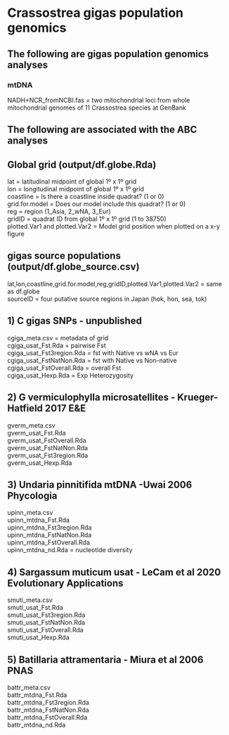 # Crassostrea gigas population genomics

## The following are gigas population genomics analyses

### mtDNA 
NADH+NCR_fromNCBI.fas = two mitochondrial loci from whole mitochondrial genomes of 11 Crassostrea species at GenBank  


## The following are associated with the ABC analyses  
## Global grid (output/df.globe.Rda)  
lat = latitudinal midpoint of global 1º x 1º grid  
lon = longitudinal midpoint of global 1º x 1º grid  
coastline = Is there a coastline inside quadrat? (1 or 0)  
grid.for.model = Does our model include this quadrat? (1 or 0)  
reg = region (1_Asia, 2_wNA, 3_Eur)  
gridID = quadrat ID from global 1º x 1º grid (1 to 38750)  
plotted.Var1 and plotted.Var2 = Model grid position when plotted on a x-y figure    

## gigas source populations  (output/df.globe_source.csv)  
lat,lon,coastline,grid.for.model,reg,gridID,plotted.Var1,plotted.Var2 = same as df.globe    
sourceID = four putative source regions in Japan (hok, hon, sea, tok)  

## 1) C gigas SNPs - unpublished  
cgiga_meta.csv = metadata of grid    
cgiga_usat_Fst.Rda = pairwise Fst    
cgiga_usat_Fst3region.Rda = fst with Native vs wNA vs Eur    
cgiga_usat_FstNatNon.Rda = fst with Native vs Non-native    
cgiga_usat_FstOverall.Rda = overall Fst      
cgiga_usat_Hexp.Rda = Exp Heterozygosity    

## 2) G vermiculophylla microsatellites - Krueger-Hatfield 2017 E&E
gverm_meta.csv   
gverm_usat_Fst.Rda  
gverm_usat_FstOverall.Rda  
gverm_usat_FstNatNon.Rda  
gverm_usat_Fst3region.Rda  
gverm_usat_Hexp.Rda  

## 3) Undaria pinnitifida mtDNA  -Uwai 2006 Phycologia  
upinn_meta.csv  
upinn_mtdna_Fst.Rda  
upinn_mtdna_Fst3region.Rda  
upinn_mtdna_FstNatNon.Rda  
upinn_mtdna_FstOverall.Rda  
upinn_mtdna_nd.Rda = nucleotide diversity    

## 4) Sargassum muticum usat - LeCam et al 2020 Evolutionary Applications
smuti_meta.csv  
smuti_usat_Fst.Rda  
smuti_usat_Fst3region.Rda  
smuti_usat_FstNatNon.Rda  
smuti_usat_FstOverall.Rda  
smuti_usat_Hexp.Rda  

## 5) Batillaria attramentaria - Miura et al 2006 PNAS  
battr_meta.csv  
battr_mtdna_Fst.Rda  
battr_mtdna_Fst3region.Rda  
battr_mtdna_FstNatNon.Rda  
battr_mtdna_FstOverall.Rda  
battr_mtdna_nd.Rda  






